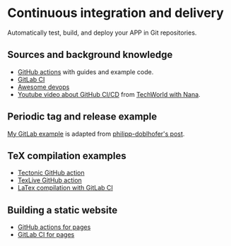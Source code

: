 # Continuous integration and delivery


Automatically test, build, and deploy your APP in Git repositories.

<!--more-->

## Sources and background knowledge

- [GitHub actions](https://docs.github.com/en/free-pro-team@latest/actions) with guides and example code.
- [GitLab CI](https://docs.gitlab.com/ee/ci/)
- [Awesome devops](https://github.com/awesome-soft/awesome-devops)
- [Youtube video about GitHub CI/CD](https://youtu.be/R8_veQiYBjI) from [TechWorld with Nana](https://www.youtube.com/channel/UCdngmbVKX1Tgre699-XLlUA).

## Periodic tag and release example

[My GitLab example](https://gitlab.com/sosiris-eg/periodic-release) is adapted from [philipp-doblhofer's post](https://www.philipp-doblhofer.at/en/blog/gitlab-automatic-releases-with-ci-cd-pipelines/).

## TeX compilation examples

- [Tectonic GitHub action](https://github.com/vinay0410/tectonic-action)
- [TexLive GitHub action](https://github.com/xu-cheng/texlive-action)
- [LaTex compilation with GitLab CI](https://www.vipinajayakumar.com/continuous-integration-of-latex-projects-with-gitlab-pages.html)

## Building a static website

- [GitHub actions for pages](https://github.com/peaceiris/actions-gh-pages)
- [GitLab CI for pages](https://docs.gitlab.com/ee/user/project/pages/getting_started/pages_from_scratch.html)

